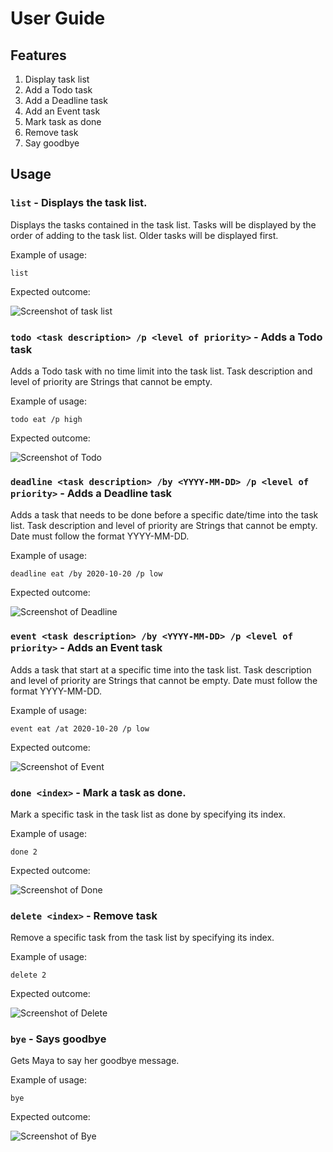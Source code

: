 # User Guide

## Features 

1. Display task list 
1. Add a Todo task
1. Add a Deadline task
1. Add an Event task
1. Mark task as done
1. Remove task
1. Say goodbye


## Usage

### `list` - Displays the task list.

Displays the tasks contained in the task list. Tasks will be displayed by the order of adding to the task list.
Older tasks will be displayed first.

Example of usage: 

`list`

Expected outcome:

![Screenshot of task list](./screenshots/list.png)

### `todo <task description> /p <level of priority>` - Adds a Todo task

Adds a Todo task with no time limit into the task list. 
Task description and level of priority are Strings that cannot be empty.

Example of usage:

`todo eat /p high`

Expected outcome:

![Screenshot of Todo](./screenshots/todo.png)

### `deadline <task description> /by <YYYY-MM-DD> /p <level of priority>` - Adds a Deadline task

Adds a task that needs to be done before a specific date/time into the task list. 
Task description and level of priority are Strings that cannot be empty. Date must follow the format YYYY-MM-DD.

Example of usage:

`deadline eat /by 2020-10-20 /p low`

Expected outcome:

![Screenshot of Deadline](./screenshots/deadline.png)

### `event <task description> /by <YYYY-MM-DD> /p <level of priority>` - Adds an Event task

Adds a task that start at a specific time into the task list.
Task description and level of priority are Strings that cannot be empty. Date must follow the format YYYY-MM-DD.

Example of usage:

`event eat /at 2020-10-20 /p low`

Expected outcome:

![Screenshot of Event](./screenshots/event.png)

### `done <index>` - Mark a task as done.

Mark a specific task in the task list as done by specifying its index.

Example of usage:

`done 2`

Expected outcome:

![Screenshot of Done](./screenshots/done.png)

### `delete <index>` - Remove task

Remove a specific task from the task list by specifying its index.

Example of usage:

`delete 2`

Expected outcome:

![Screenshot of Delete](./screenshots/delete.png)

### `bye` - Says goodbye

Gets Maya to say her goodbye message.

Example of usage:

`bye`

Expected outcome:

![Screenshot of Bye](./screenshots/bye.png)



